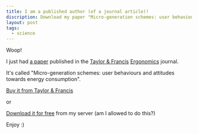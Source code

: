 ```yaml
---
title: I am a published author (of a journal article)!
discription: Download my paper "Micro-generation schemes: user behaviours and attitudes towards energy consumption" (Stedmon, Winslow and Langley) for free.
layout: post
tags:
  - science
---
```

 
Woop!

I just had [a paper](http://www.tandfonline.com/doi/abs/10.1080/00140139.2012.723140) published in the [Taylor &amp; Francis](http://www.tandfonline.com/) [Ergonomics](http://www.tandfonline.com/loi/terg20) journal.

It's called "Micro-generation schemes: user behaviours and attitudes towards energy consumption".

[Buy it from Taylor &amp; Francis](http://www.tandfonline.com/doi/pdf/10.1080/00140139.2012.723140)

or

[Download it for free](http://resources.robinwinslow.co.uk/documents/StedmonWinslowLangley.pdf) from my server (am I allowed to do this?)

Enjoy :) 
